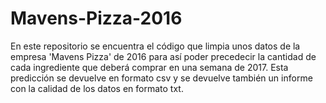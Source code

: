# Mavens-Pizza-2016
En este repositorio se encuentra el código que limpia unos datos de la empresa 'Mavens Pizza' de 2016 para así poder precedecir la cantidad de cada ingrediente que deberá comprar en una semana de 2017. Esta predicción se devuelve en formato csv y se devuelve también un informe con la calidad de los datos en formato txt.
